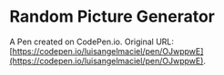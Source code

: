 # Random Picture Generator

A Pen created on CodePen.io. Original URL: [https://codepen.io/luisangelmaciel/pen/OJwppwE](https://codepen.io/luisangelmaciel/pen/OJwppwE).

